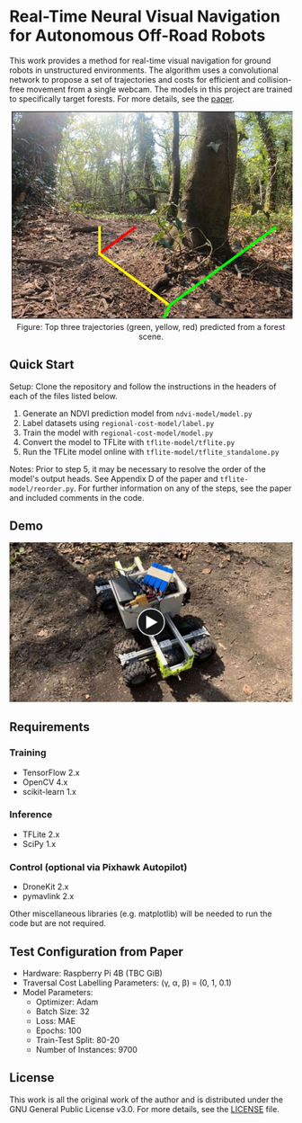 # Real-Time Neural Visual Navigation for Autonomous Off-Road Robots

This work provides a method for real-time visual navigation for ground robots in unstructured environments. The algorithm uses a convolutional network to propose a set of trajectories and costs for efficient and collision-free movement from a single webcam. The models in this project are trained to specifically target forests. For more details, see the [paper](https://dulhanjayalath.com/report-compressed.pdf).

<p align="center">
  <img src="images/prediction_example.png" />
  <br>
  Figure: Top three trajectories (green, yellow, red) predicted from a forest scene.
</p>

## Quick Start
Setup: Clone the repository and follow the instructions in the headers of each of the files listed below.

1. Generate an NDVI prediction model from `ndvi-model/model.py`
2. Label datasets using `regional-cost-model/label.py`
3. Train the model with `regional-cost-model/model.py`
4. Convert the model to TFLite with `tflite-model/tflite.py`
5. Run the TFLite model online with `tflite-model/tflite_standalone.py`

Notes: Prior to step 5, it may be necessary to resolve the order of the model's output heads. See Appendix D of the paper and `tflite-model/reorder.py`. For further information on any of the steps, see the paper and included comments in the code.

## Demo
[![Demo video](images/cropped_movie_link_play.jpg)](https://www.youtube.com/watch?v=ktvmSO5Y_PE)

## Requirements
### Training
- TensorFlow 2.x
- OpenCV 4.x
- scikit-learn 1.x
### Inference
- TFLite 2.x
- SciPy 1.x
### Control (optional via Pixhawk Autopilot)
- DroneKit 2.x
- pymavlink 2.x 

Other miscellaneous libraries (e.g. matplotlib) will be needed to run the code but are not required.

## Test Configuration from Paper
- Hardware: Raspberry Pi 4B (TBC GiB)
- Traversal Cost Labelling Parameters: (γ, α, β) = (0, 1, 0.1)
- Model Parameters:
  - Optimizer: Adam
  - Batch Size: 32
  - Loss: MAE
  - Epochs: 100
  - Train-Test Split: 80-20
  - Number of Instances: 9700

## License
This work is all the original work of the author and is distributed under the GNU General Public License v3.0. For more details, see the [LICENSE](LICENSE) file.
